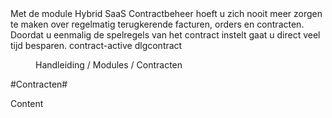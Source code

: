 <properties>
	<page>
		<title>Contracten</title>
		<description>Met de module Hybrid SaaS Contractbeheer hoeft u zich nooit meer zorgen te maken over regelmatig terugkerende facturen, orders en contracten. Doordat u eenmalig de spelregels van het contract instelt gaat u direct veel tijd besparen.</description>
		<context>contract-active</context>
		<context>dlgcontract</context>
	</page>
	<menu>
		<position>Handleiding / Modules / Contracten</position>
		<title>Uitleg</title>
	</menu>
</properties>

#Contracten#

Content

